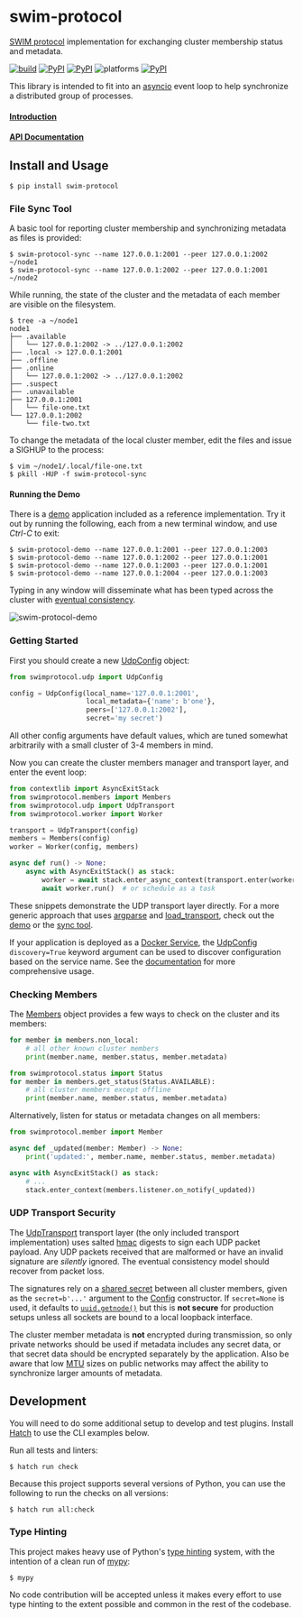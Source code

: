 swim-protocol
=============

[SWIM protocol][0] implementation for exchanging cluster membership status and
metadata.

[![build](https://github.com/icgood/swim-protocol/actions/workflows/python-check.yml/badge.svg)](https://github.com/icgood/swim-protocol/actions/workflows/python-check.yml)
[![PyPI](https://img.shields.io/pypi/v/swim-protocol.svg)](https://pypi.python.org/pypi/swim-protocol)
[![PyPI](https://img.shields.io/pypi/pyversions/swim-protocol.svg)](https://pypi.python.org/pypi/swim-protocol)
![platforms](https://img.shields.io/badge/platform-linux%20%7C%20macOS%20%7C%20windows-blueviolet)
[![PyPI](https://img.shields.io/pypi/l/swim-protocol.svg)](https://pypi.python.org/pypi/swim-protocol)

This library is intended to fit into an [asyncio][1] event loop to help
synchronize a distributed group of processes.

#### [Introduction](https://icgood.github.io/swim-protocol/intro.html)

#### [API Documentation](https://icgood.github.io/swim-protocol/)

## Install and Usage

```console
$ pip install swim-protocol
```

### File Sync Tool

A basic tool for reporting cluster membership and synchronizing metadata as
files is provided:

```console
$ swim-protocol-sync --name 127.0.0.1:2001 --peer 127.0.0.1:2002 ~/node1
$ swim-protocol-sync --name 127.0.0.1:2002 --peer 127.0.0.1:2001 ~/node2
```

While running, the state of the cluster and the metadata of each member are
visible on the filesystem.

```console
$ tree -a ~/node1
node1
├── .available
│   └── 127.0.0.1:2002 -> ../127.0.0.1:2002
├── .local -> 127.0.0.1:2001
├── .offline
├── .online
│   └── 127.0.0.1:2002 -> ../127.0.0.1:2002
├── .suspect
├── .unavailable
├── 127.0.0.1:2001
│   └── file-one.txt
└── 127.0.0.1:2002
    └── file-two.txt
```

To change the metadata of the local cluster member, edit the files and issue a
SIGHUP to the process:

```console
$ vim ~/node1/.local/file-one.txt
$ pkill -HUP -f swim-protocol-sync
```

#### Running the Demo

There is a [demo][2] application included as a reference implementation. Try it
out by running the following, each from a new terminal window, and use _Ctrl-C_
to exit:

```console
$ swim-protocol-demo --name 127.0.0.1:2001 --peer 127.0.0.1:2003
$ swim-protocol-demo --name 127.0.0.1:2002 --peer 127.0.0.1:2001
$ swim-protocol-demo --name 127.0.0.1:2003 --peer 127.0.0.1:2001
$ swim-protocol-demo --name 127.0.0.1:2004 --peer 127.0.0.1:2003
```

Typing in any window will disseminate what has been typed across the cluster
with [eventual consistency][6].

![swim-protocol-demo](https://user-images.githubusercontent.com/438413/117895781-13f6b400-b28d-11eb-997d-d8b9dbc455cb.gif)

### Getting Started

First you should create a new [UdpConfig][100] object:

```python
from swimprotocol.udp import UdpConfig

config = UdpConfig(local_name='127.0.0.1:2001',
                   local_metadata={'name': b'one'},
                   peers=['127.0.0.1:2002'],
                   secret='my secret')
```

All other config arguments have default values, which are tuned somewhat
arbitrarily with a small cluster of 3-4 members in mind.

Now you can create the cluster members manager and transport layer, and enter
the event loop:

```python
from contextlib import AsyncExitStack
from swimprotocol.members import Members
from swimprotocol.udp import UdpTransport
from swimprotocol.worker import Worker

transport = UdpTransport(config)
members = Members(config)
worker = Worker(config, members)

async def run() -> None:
    async with AsyncExitStack() as stack:
        worker = await stack.enter_async_context(transport.enter(worker))
        await worker.run()  # or schedule as a task
```

These snippets demonstrate the UDP transport layer directly. For a more generic
approach that uses [argparse][11] and [load_transport][12], check out the
[demo][2] or the [sync tool][15].

If your application is deployed as a [Docker Service][13], the [UdpConfig][100]
`discovery=True` keyword argument can be used to discover configuration based
on the service name. See the [documentation][14] for more comprehensive usage.

### Checking Members

The [Members][101] object provides a few ways to check on the cluster and its
members:

```python
for member in members.non_local:
    # all other known cluster members
    print(member.name, member.status, member.metadata)

from swimprotocol.status import Status
for member in members.get_status(Status.AVAILABLE):
    # all cluster members except offline
    print(member.name, member.status, member.metadata)
```

Alternatively, listen for status or metadata changes on all members:

```python
from swimprotocol.member import Member

async def _updated(member: Member) -> None:
    print('updated:', member.name, member.status, member.metadata)

async with AsyncExitStack() as stack:
    # ...
    stack.enter_context(members.listener.on_notify(_updated))
```

### UDP Transport Security

The [UdpTransport][102] transport layer (the only included transport
implementation) uses salted [hmac][7] digests to sign each UDP packet payload.
Any UDP packets received that are malformed or have an invalid signature are
*silently* ignored. The eventual consistency model should recover from packet
loss.

The signatures rely on a [shared secret][8] between all cluster members, given
as the `secret=b'...'` argument to the [Config][100] constructor. If
`secret=None` is used, it defaults to [`uuid.getnode()`][9] but this is **not
secure** for production setups unless all sockets are bound to a local loopback
interface.

The cluster member metadata is **not** encrypted during transmission, so only
private networks should be used if metadata includes any secret data, or that
secret data should be encrypted separately by the application. Also be aware
that low [MTU][10] sizes on public networks may affect the ability to
synchronize larger amounts of metadata.

## Development

You will need to do some additional setup to develop and test plugins. Install
[Hatch][3] to use the CLI examples below.

Run all tests and linters:

```console
$ hatch run check
```

Because this project supports several versions of Python, you can use the
following to run the checks on all versions:

```console
$ hatch run all:check
```

### Type Hinting

This project makes heavy use of Python's [type hinting][4] system, with the
intention of a clean run of [mypy][5]:

```console
$ mypy
```

No code contribution will be accepted unless it makes every effort to use type
hinting to the extent possible and common in the rest of the codebase.

[0]: https://www.cs.cornell.edu/projects/Quicksilver/public_pdfs/SWIM.pdf
[1]: https://docs.python.org/3/library/asyncio.html
[2]: https://github.com/icgood/swim-protocol/blob/main/swimprotocol/demo/__init__.py
[3]: https://hatch.pypa.io/latest/install/
[4]: https://docs.python.org/3/library/typing.html
[5]: http://mypy-lang.org/
[6]: https://en.wikipedia.org/wiki/Eventual_consistency
[7]: https://docs.python.org/3/library/hmac.html
[8]: https://en.wikipedia.org/wiki/Shared_secret
[9]: https://docs.python.org/3/library/uuid.html#uuid.getnode
[10]: https://en.wikipedia.org/wiki/Maximum_transmission_unit
[11]: https://docs.python.org/3/library/argparse.html
[12]: https://icgood.github.io/swim-protocol/swimprotocol.html#swimprotocol.transport.load_transport
[13]: https://docs.docker.com/engine/swarm/how-swarm-mode-works/services/
[14]: https://icgood.github.io/swim-protocol/swimprotocol.udp.html#docker-services
[15]: https://github.com/icgood/swim-protocol/blob/main/swimprotocol/sync.py

[100]: https://icgood.github.io/swim-protocol/swimprotocol.udp.html#swimprotocol.udp.UdpConfig
[101]: https://icgood.github.io/swim-protocol/swimprotocol.html#swimprotocol.members.Member
[102]: https://icgood.github.io/swim-protocol/swimprotocol.udp.html#swimprotocol.udp.UdpTransport
